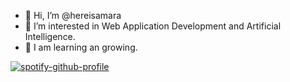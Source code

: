 - 👋 Hi, I’m @hereisamara
- 👀 I’m interested in Web Application Development and Artificial Intelligence.
- 🌱 I am learning an growing.

[![spotify-github-profile](https://spotify-github-profile.kittinanx.com/api/view?uid=31auiswynfurufepcfjx4ie4stgy&cover_image=true&theme=novatorem&show_offline=false&background_color=121212&interchange=false&bar_color=53b14f&bar_color_cover=false)](https://github.com/kittinan/spotify-github-profile)
